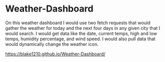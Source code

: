 # Weather-Dashboard

 On this weather dashboard I would use two fetch requests that would gather the weather for today and the next four days in any given city that I would search. I would get data like the date, current temps, high and low temps, humidity percentage, and wind speed. I would also pull data that would dynamically change the weather icon.

 https://blake1210.github.io/Weather-Dashboard/ 